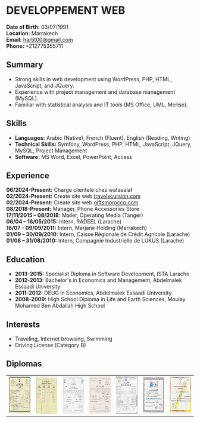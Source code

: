 # DEVELOPPEMENT WEB

**Date of Birth:** 03/07/1991  
**Location:** Marrakech  
**Email:** hartit00@gmail.com  
**Phone:** +212775355711

## Summary
- Strong skills in web development using WordPress, PHP, HTML, JavaScript, and JQuery.
- Experience with project management and database management (MySQL).
- Familiar with statistical analysis and IT tools (MS Office, UML, Merise).

## Skills
- **Languages:** Arabic (Native), French (Fluent), English (Reading, Writing)
- **Technical Skills:** Symfony, WordPress, PHP, HTML, JavaScript, JQuery, MySQL, Project Management
- **Software:** MS Word, Excel, PowerPoint, Access

## Experience
**06/2024-Present:** Charge clientele chez wafasalaf<br>
**02/2024-Present:** Create site web <a href="travelxcursion.com">travelxcursion.com</a><br>
**02/2024-Present:** Create site web <a href="giftsmorocco.com">giftsmorocco.com</a><br>
**08/2018-Present:** Manager, Phone Accessories Store<br>
**17/11/2015 – 08/2018:** Mailer, Operating Media (Tanger)<br>
**06/04 – 16/05/2015:** Intern, RADEEL (Larache)<br>
**16/07 – 09/09/2011:** Intern, Marjane Holding (Marrakech)<br>
**01/09 – 30/09/2010:** Intern, Caisse Régionale de Crédit Agricole (Larache)<br> 
**01/08 – 31/08/2010:** Intern, Compagnie Industrielle de LUKUS (Larache)<br>

## Education
- **2013-2015:** Specialist Diploma in Software Development, ISTA Larache
- **2012-2013:** Bachelor's in Economics and Management, Abdelmalek Essaadi University
- **2011-2012:** DEUG in Economics, Abdelmalek Essaadi University
- **2008-2009:** High School Diploma in Life and Earth Sciences, Moulay Mohamed Ben Abdallah High School

## Interests
- Traveling, Internet browsing, Swimming
- Driving License (Category B)

## Diplomas

<table>
  <tr>
    <th><img src="./BACR.jpeg" width="100" height="100"/></th>
    <th><img src="./BACV.jpeg" width="100" height="100"/></th>
    <th><img src="./DEUG.jpeg" width="100" height="100"/></th>
        <th><img src="./LICENCE.jpeg" width="100" height="100"/></th>
    <th><img src="./DIPLOME.jpeg" width="100" height="100"/></th>
        <th><img src="./TELE.jpeg" width="100" height="100"/></th>
    <th><img src="./ATTIHS.jpeg" width="100" height="100"/></th>
  </tr>
</table>
